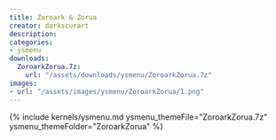 ```yaml
---
title: Zoroark & Zorua
creator: darkscurart
description: 
categories:
- ysmenu
downloads:
  ZoroarkZorua.7z:
    url: "/assets/downloads/ysmenu/ZoroarkZorua.7z"
images:
- url: "/assets/images/ysmenu/ZoroarkZorua/1.png"
---
```


{% include kernels/ysmenu.md ysmenu_themeFile="ZoroarkZorua.7z" ysmenu_themeFolder="ZoroarkZorua" %}
